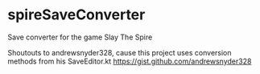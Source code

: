 # spireSaveConverter
Save converter for the game Slay The Spire

Shoutouts to andrewsnyder328, cause this project uses conversion methods from his SaveEditor.kt
https://gist.github.com/andrewsnyder328
